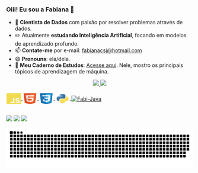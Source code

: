 ### Oiii! Eu sou a Fabiana 👋

- 🔭 **Cientista de Dados** com paixão por resolver problemas através de dados.
- :pencil2: Atualmente **estudando Inteligência Artificial**, focando em modelos de aprendizado profundo.
- 📫 **Contate-me** por e-mail: fabianacsj@hotmail.com
- 😄 **Pronouns**: ela/dela.
- :closed_book: **Meu Caderno de Estudos**: [Acesse aqui](https://www.notion.so/fabiana-programacao/Caderno-de-Estudos-2058c54c777b4f6da782be4572680f7b?pvs=4). Nele, mostro os principais tópicos de aprendizagem de máquina.

<!-- Gráficos -->
<div align="center">
  <a href="https://github.com/FabianaAlbuquerque97">
  <img height="180em" src="https://github-readme-stats.vercel.app/api?username=FabianaAlbuquerque97&show_icons=true&theme=dracula&include_all_commits=true&count_private=true"/>
  <img height="180em" src="https://github-readme-stats.vercel.app/api/top-langs/?username=FabianaAlbuquerque97&layout=compact&langs_count=7&theme=dracula"/>
</div>

<!-- Ícones das linguagens que uso -->
<div style="display: inline_block"><br>
  <img align="center" alt="Fabi-Js" height="30" width="40" src="https://raw.githubusercontent.com/devicons/devicon/master/icons/javascript/javascript-plain.svg">
  <img align="center" alt="Fabi-HTML" height="30" width="40" src="https://raw.githubusercontent.com/devicons/devicon/master/icons/html5/html5-original.svg">
  <img align="center" alt="Fabi-CSS" height="30" width="40" src="https://raw.githubusercontent.com/devicons/devicon/master/icons/css3/css3-original.svg">
  <img align="center" alt="Fabi-Python" height="30" width="40" src="https://raw.githubusercontent.com/devicons/devicon/master/icons/python/python-original.svg">
  <img align="center" alt="Fabi-Java" height="30" width="40" src="https://cdn.jsdelivr.net/gh/devicons/devicon/icons/java/java-plain-wordmark.svg" />
</div>

##

<!-- Redes Sociais -->
<div> 
  <a href = "mailto:fabiana.albuquerque.artes@gmail.com"><img src="https://img.shields.io/badge/-Gmail-%23333?style=for-the-badge&logo=gmail&logoColor=white" target="_blank"></a>
  <a href="https://www.linkedin.com/in/fabiana-albuquerque-tecnologa/" target="_blank"><img src="https://img.shields.io/badge/-LinkedIn-%230077B5?style=for-the-badge&logo=linkedin&logoColor=white" target="_blank"></a> 
  <a href="https://www.github.com/FabianaAlbuquerque97" target="_blank"><img src="https://img.shields.io/badge/-GitHub-%23000000?style=for-the-badge&logo=github&logoColor=white" target="_blank"></a>
</div>

![Snake animation](https://github.com/FabianaAlbuquerque97/FabianaAlbuquerque97/blob/output/github-contribution-grid-snake.svg)
